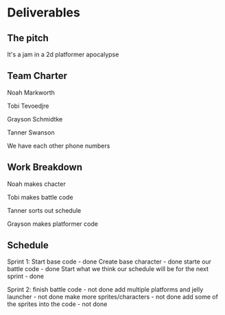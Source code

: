 # Deliverables
## The pitch
It's a jam in a 2d platformer apocalypse

## Team Charter
Noah Markworth

Tobi Tevoedjre

Grayson Schmidtke

Tanner Swanson

We have each other phone numbers

## Work Breakdown
Noah makes chacter

Tobi makes battle code

Tanner sorts out schedule

Grayson makes platformer code

## Schedule
Sprint 1:
Start base code - done
Create base character - done
starte our battle code - done
Start what we think our schedule will be for the next sprint - done

Sprint 2:
finish battle code - not done
add multiple platforms and jelly launcher - not done
make more sprites/characters - not done
add some of the sprites into the code - not done
